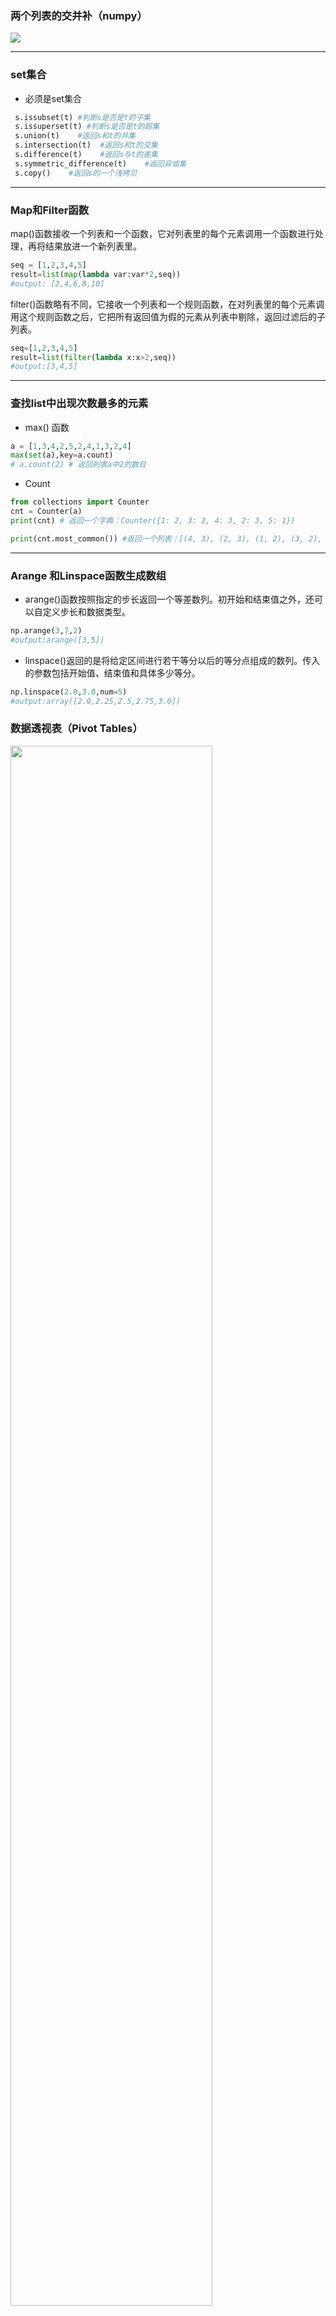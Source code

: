 ### 两个列表的交并补（numpy）

<img src="https://images2015.cnblogs.com/blog/981211/201610/981211-20161002143706024-92494456.png" >

----------------------
### set集合

* 必须是set集合

``` python
 s.issubset(t) #判断s是否是t的子集  
 s.issuperset(t) #判断s是否是t的超集  
 s.union(t)    #返回s和t的并集  
 s.intersection(t)  #返回s和t的交集  
 s.difference(t)    #返回s与t的差集  
 s.symmetric_difference(t)    #返回异或集  
 s.copy()    #返回s的一个浅拷贝  
```
------------------------------------------------------------------------

### Map和Filter函数

map()函数接收一个列表和一个函数，它对列表里的每个元素调用一个函数进行处理，再将结果放进一个新列表里。    
``` python
seq = [1,2,3,4,5]  
result=list(map(lambda var:var*2,seq))  
#output: [2,4,6,8,10]
```

filter()函数略有不同，它接收一个列表和一个规则函数，在对列表里的每个元素调用这个规则函数之后，它把所有返回值为假的元素从列表中剔除，返回过滤后的子列表。  
``` python
seq=[1,2,3,4,5]  
result=list(filter(lambda x:x>2,seq))  
#output:[3,4,5]
```
-----------------------------------------------------------------------------

### 查找list中出现次数最多的元素  

 * max() 函数

``` python
a = [1,3,4,2,5,2,4,1,3,2,4]
max(set(a),key=a.count)
# a.count(2) # 返回列表a中2的数目
```
 * Count
 
``` python
from collections import Counter
cnt = Counter(a)
print(cnt) # 返回一个字典：Counter({1: 2, 3: 2, 4: 3, 2: 3, 5: 1})

print(cnt.most_common()) #返回一个列表：[(4, 3), (2, 3), (1, 2), (3, 2), (5, 1)]
```
--------------------------------------------------------------------------------

### Arange 和Linspace函数生成数组

* arange()函数按照指定的步长返回一个等差数列。初开始和结束值之外，还可以自定义步长和数据类型。  
``` python
np.arange(3,7,2)  
#output:arange([3,5])  
```

* linspace()返回的是将给定区间进行若干等分以后的等分点组成的数列。传入的参数包括开始值、结束值和具体多少等分。
``` python
np.linspace(2.0,3.0,num=5)  
#output:array([2.0,2.25,2.5,2.75,3.0])
```

### 数据透视表（Pivot Tables）

<img class=""  data-src="https://mmbiz.qpic.cn/mmbiz_png/ldSjzkNDxll0yx0LAoz4Wib0As3P9gs1lQW0zvChlNDdTPuicgvS1K7Rtyibx6ic7w4DMRJPRrfPIiaMd5yUWlv9orw/640?wx_fmt=png" data-type="png" data-w="463" height="662.25pt" style="width: 80% !important; height: auto !important; visibility: visible !important;" width="347.25pt" _width="80%" src="https://mmbiz.qpic.cn/mmbiz_png/ldSjzkNDxll0yx0LAoz4Wib0As3P9gs1lQW0zvChlNDdTPuicgvS1K7Rtyibx6ic7w4DMRJPRrfPIiaMd5yUWlv9orw/640?wx_fmt=png&amp;tp=webp&amp;wxfrom=5&amp;wx_lazy=1" data-fail="0">


### 多维列表合并  
list3=np.concatenate((list1,list2),axis=1)    #按列合并

-----------------------

### 获得索引位置

* 所以位置索引列表
``` python
np.nonzero(data[col]==da) 
# output:    (array([0, 2, 4], dtype=int64),)
```
* 最小值索引位置
``` python
np.argmin(a,axis = None/0/1)
```
-----------------------------------

### 按条件转换值，清洗重新赋予值

* 按照条件筛选，直接赋值
``` python
iris_data.loc[iris_data['class'] == 'versicolor', 'class'] = 'Iris-versicolor'
iris_data.loc[iris_data['class'] == 'Iris-setossa', 'class'] = 'Iris-setosa'
```
* 利用字典转换
``` python
os_type_mapping = {'h5':'H5','android':'Android','ios':'IOS'}
f = lambda x : os_type_mapping.get(x,x)
userInfor31_32.os_type = userInfor31_32.os_type.map(f)
```
* 利用transform转换
``` python
@data
   a  b  c  d  e
li    1  2  3  4  5
chen  2  1  1  2  2
wang  1  2  3  4  5
zhao  2  1  1  2  2
qian  1  2  3  4  5

# data里每个元素位置的取值由transform函数的参数函数计算
data.group(['ss','kk','kk','ss','ss']).ransform(np.mean) # data里每个位置元素取对应分组列的均值

```
* re 模块
``` python
 pattern = re.compile(r'</?\w+[^>]*>', re.S)  # 匹配特殊字符
 comment = re.sub(pattern, '', comment)   # 将匹配的特殊字符转化为空值
```

#### 根据某一列的数据转换另一列的数据  

* loc()函数
``` python
#对每一行，FirstCab的值为空时，Weight的值乘以0.8
df.loc[df['FirstCab'].isnull(),'Weight'] *= 0.8
```
* np.where()函数
``` python
f['Weight'] = np.where(df['FirstCab'].isnull(),df['Weight']*0.8,df['Weight'])
```

### 筛选

```
iris_data = iris_data.loc[(iris_data['class'] != 'Iris-setosa') | (iris_data['sepal_width_cm'] >= 2.5)]

iris_data.loc[(iris_data['class'] == 'Iris-versicolor') & (iris_data['sepal_length_cm'] < 1.0)]
```

```
 #逻辑运算
 # 筛选出df列表中comments列种小于等于10000大于等于1000的值
df[(df.comments>=1000) & (df.comments<=10000)]
```

#### 字符串匹配 | 模糊匹配

```
#字符匹配
# df列表中title列中的值包含‘台电’的数据
df[df.title.str.contains('台电', na=False)]
```

```
# 去掉手机版本，保留手机型号
if data['手机型号'][i].find('iPhone') != -1:
    data['手机型号'][i] = data['手机型号'][i].replace(data['手机型号'][i],'iPhone')
```

```
# 正则表达式，根据user_input匹配列表collection中的字符串，并按照匹配长度和起始位置进行排序并返回
import re
def fuzzyfinder(user_input, collection):
    suggestions = []
    pattern = '.*?'.join(user_input)    # Converts 'djm' to 'd.*?j.*?m'
    regex = re.compile(pattern)         # Compiles a regex.
    for item in collection:
        match = regex.search(item)      # Checks if the current item matches the regex.
        if match:
            suggestions.append((len(match.group()), match.start(), item))
    return [x for _, _, x in sorted(suggestions)]
```

提取数字：
```
#提取Ticket列末尾的数字，之后需要比较大小
#Ticket列的值如：A/5. 2151 或者PP 9549 或者 333223或者LINE，提取末尾的数字，没有则返回NaN

df['NumTic']= df['Ticket'].str.extract('(\d{3,8})',expand=False).astype(float)

```
------------------

### 将一维转换为二维

```
>>> a = np.array((1,2,3))
>>> b = np.array((2,3,4))
>>> np.column_stack((a,b))
array([[1, 2],
       [2, 3],
       [3, 4]])
```

---------------

### 窗函数

窗函数（window function）经常用在频域信号分析中  
```
df = pd.DataFrame({'B': [0, 1, 2, np.nan, 4]})
df.rolling(2).sum()
#output:    B    NaN     1.0      3.0        NaN           NaN
```

-------------------

### 时间模块datetime

```
# 将时间格式转化为日期格式（保留日期去掉时间）
data['交易时间'] = pd.to_datetime(data['交易时间']).dt.normalize()
```
```
# 将字符串转换为时间格式
datetime.datetime.strptime(x, "%Y-%m-%d %H:%M:%S")

# 今天的日期
today = datetime.date.today()

# 上月的日期
from  dateutil.relativedelta import relativedelta
T_M = datetime.date.today() - relativedelta(months=+1)

# 昨天的日期(T)
T = (today + datetime.timedelta(days=-1)).strftime('%Y-%m-%d') # 得到的是字符串
T = datetime.datetime.strptime(T, "%Y-%m-%d")
T = T.date() # 获得日期格式的日期
```

---------------------------------

### np.vectorize()

跟 map（）很类似

```
import numpy as np 
def myfunc(a, b):
    'Return a-b if a>b, otherwise return a+b'
    if a>b:
        return a-b
    else:
        return a+b

vfunc = np.vectorize(myfunc)

print vfunc([1, 2, 3, 4], 2)
#[3 4 1 2]

```

---------------------


